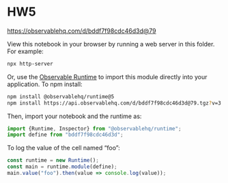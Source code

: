 # HW5

https://observablehq.com/d/bddf7f98cdc46d3d@79

View this notebook in your browser by running a web server in this folder. For
example:

~~~sh
npx http-server
~~~

Or, use the [Observable Runtime](https://github.com/observablehq/runtime) to
import this module directly into your application. To npm install:

~~~sh
npm install @observablehq/runtime@5
npm install https://api.observablehq.com/d/bddf7f98cdc46d3d@79.tgz?v=3
~~~

Then, import your notebook and the runtime as:

~~~js
import {Runtime, Inspector} from "@observablehq/runtime";
import define from "bddf7f98cdc46d3d";
~~~

To log the value of the cell named “foo”:

~~~js
const runtime = new Runtime();
const main = runtime.module(define);
main.value("foo").then(value => console.log(value));
~~~
